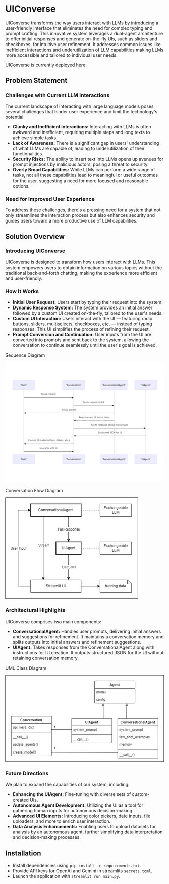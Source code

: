 # UIConverse
UIConverse transforms the way users interact with LLMs by introducing a user-friendly interface that eliminates the need for complex typing and prompt crafting. This innovative system leverages a dual-agent architecture to offer initial responses and generate on-the-fly UIs, such as sliders and checkboxes, for intuitive user refinement. It addresses common issues like inefficient interactions and underutilization of LLM capabilities making LLMs more accessible and tailored to individual user needs.

UIConverse is currently deployed [here](https://uiconverse.streamlit.app/).

## Problem Statement
### Challenges with Current LLM Interactions

The current landscape of interacting with large language models poses several challenges that hinder user experience and limit the technology's potential:

- **Clunky and Inefficient Interactions:** Interacting with LLMs is often awkward and inefficient, requiring multiple steps and long texts to achieve simple tasks.
- **Lack of Awareness:** There is a significant gap in users' understanding of what LLMs are capable of, leading to underutilization of their functionalities.
- **Security Risks:** The ability to insert text into LLMs opens up avenues for prompt injections by malicious actors, posing a threat to security.
- **Overly Broad Capabilities:** While LLMs can perform a wide range of tasks, not all these capabilities lead to meaningful or useful outcomes for the user, suggesting a need for more focused and reasonable options.

### Need for Improved User Experience

To address these challenges, there's a pressing need for a system that not only streamlines the interaction process but also enhances security and guides users toward a more productive use of LLM capabilities.

## Solution Overview

### Introducing UIConverse

UIConverse is designed to transform how users interact with LLMs. This system empowers users to obtain information on various topics without the traditional back-and-forth chatting, making the experience more efficient and user-friendly.

### How It Works

- **Initial User Request:** Users start by typing their request into the system.
- **Dynamic Response System:** The system provides an initial answer followed by a custom UI created on-the-fly, tailored to the user's needs.
- **Custom UI Interaction:** Users interact with the UI — featuring radio buttons, sliders, multiselects, checkboxes, etc. — instead of typing responses. This UI simplifies the process of refining their request.
- **Prompt Conversion and Continuation:** User inputs from the UI are converted into prompts and sent back to the system, allowing the conversation to continue seamlessly until the user's goal is achieved.


Sequence Diagram

![Sequence Diagram](https://github.com/David-Sat/ui-converse/blob/main/sequence_diagram.png)

Conversation Flow Diagram

![Conversation Flow](https://github.com/David-Sat/ui-converse/blob/main/conversation_flow.drawio.png)

### Architectural Highlights

UIConverse comprises two main components:

- **ConversationalAgent:** Handles user prompts, delivering initial answers and suggestions for refinement. It maintains a conversation memory and splits outputs into initial answers and refinement suggestions.
- **UIAgent:** Takes responses from the ConversationalAgent along with instructions for UI creation. It outputs structured JSON for the UI without retaining conversation memory.

UML Class Diagram

![UML Class Diagram](https://github.com/David-Sat/ui-converse/blob/main/class_diagram.drawio.png)

### Future Directions

We plan to expand the capabilities of our system, including:

- **Enhancing the UIAgent:** Fine-tuning with diverse sets of custom-created UIs.
- **Autonomous Agent Development:** Utilizing the UI as a tool for gathering human inputs for autonomous decision-making.
- **Advanced UI Elements:** Introducing color pickers, date inputs, file uploaders, and more to enrich user interaction.
- **Data Analysis Enhancements:** Enabling users to upload datasets for analysis by an autonomous agent, further simplifying data interpretation and decision-making processes.

## Installation

- Install dependencies using `pip install -r requirements.txt`.
- Provide API keys for OpenAI and Gemini in streamlits `secrets.toml`.
- Launch the application with `streamlit run main.py`.
